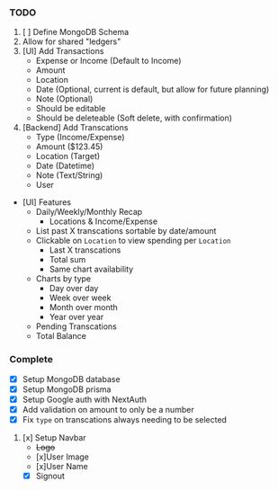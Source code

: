 ### TODO
1. [ ] Define MongoDB Schema
1. Allow for shared "ledgers"
1. [UI] Add Transactions
    - Expense or Income (Default to Income)
    - Amount
    - Location
    - Date (Optional, current is default, but allow for future planning)
    - Note (Optional)
    - Should be editable
    - Should be deleteable (Soft delete, with confirmation)
1. [Backend] Add Transcations
    - Type (Income/Expense)
    - Amount ($123.45)
    - Location (Target)
    - Date (Datetime)
    - Note (Text/String)
    - User
- [UI] Features
    - Daily/Weekly/Monthly Recap
      - Locations & Income/Expense
    - List past X transcations sortable by date/amount
    - Clickable on `Location` to view spending per `Location`
        - Last X transcations
        - Total sum
        - Same chart availability
    - Charts by type
      - Day over day
      - Week over week
      - Month over month
      - Year over year
    - Pending Transcations
    - Total Balance

### Complete 
- [x] Setup MongoDB database
- [x] Setup MongoDB prisma
- [x] Setup Google auth with NextAuth
- [x] Add validation on amount to only be a number
- [x] Fix `type` on transcations always needing to be selected
1. [x] Setup Navbar
    - ~~Logo~~
    - [x]User Image
    - [x]User Name
    - [x] Signout
